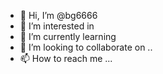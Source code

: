 - 👋 Hi, I’m @bg6666
- 👀 I’m interested in
- 🌱 I’m currently learning 
- 💞️ I’m looking to collaborate on ..
- 📫 How to reach me ...

<!---
bg6666/bg6666 is a ✨ special ✨ repository because its `README.md` (this file) appears on your GitHub profile.
You can click the Preview link to take a look at your changes.
--->
